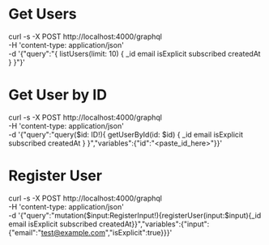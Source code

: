# Get Users
curl -s -X POST http://localhost:4000/graphql \
  -H 'content-type: application/json' \
  -d '{"query":"{ listUsers(limit: 10) { _id email isExplicit subscribed createdAt } }"}'

# Get User by ID
curl -s -X POST http://localhost:4000/graphql \
  -H 'content-type: application/json' \
  -d '{"query":"query($id: ID!){ getUserById(id: $id) { _id email isExplicit subscribed createdAt } }","variables":{"id":"<paste_id_here>"}}'

# Register User
curl -s -X POST http://localhost:4000/graphql \
  -H 'content-type: application/json' \
  -d '{"query":"mutation($input:RegisterInput!){registerUser(input:$input){_id email isExplicit subscribed createdAt}}","variables":{"input":{"email":"test@example.com","isExplicit":true}}}'